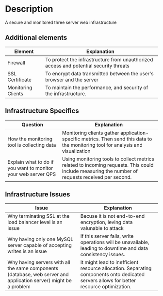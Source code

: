 # Description

A secure and monitored three server web infrastructure

## Additional elements

|     Element        |       Explanation       |
| ----------------------  | ------------------------- |
| Firewall   |   To protect the infrastructure from unauthorized access and potential security threats|
| SSL Certificate   |   To encrypt data transmitted between the user's browser and the server|
| Monitoring Clients   |   To maintain the performance, and security of the infrastructure.|

## Infrastructure Specifics

|     Question        |       Explanation       |
| ----------------------  | ------------------------- |
| How the monitoring tool is collecting data   | Monitoring clients gather application-specific metrics. Then send this data to the monitoring tool for analysis and visualization|
| Explain what to do if you want to monitor your web server QPS   |   Using monitoring tools to collect metrics related to incoming requests. This could include measuring the number of requests received per second.

## Infrastructure Issues

|     Issue        |       Explanation       |
| ----------------------  | ------------------------- |
| Why terminating SSL at the load balancer level is an issue   |   Becuse it is not end-to-end encryption, leving data valunable to attack|
| Why having only one MySQL server capable of accepting writes is an issue   |   If this server fails, write operations will be unavailable, leading to downtime and data consistency issues.|
| Why having servers with all the same components (database, web server and application server) might be a problem   |   It might lead to inefficient resource allocation. Separating components onto dedicated servers allows for better resource optimization.|
